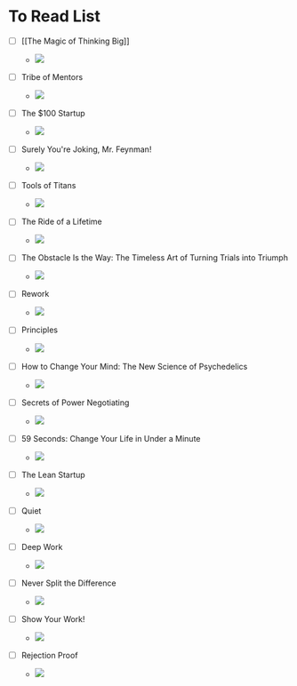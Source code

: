 # To  Read List 

- [ ] [[The Magic of Thinking Big]] 
	- ![](https://images-na.ssl-images-amazon.com/images/I/51-OwG0rfML._SX316_BO1,204,203,200_.jpg)

- [ ] Tribe of Mentors
	- ![](https://images-eu.ssl-images-amazon.com/images/I/51lCGlVV7HL._SX198_BO1,204,203,200_QL40_FMwebp_.jpg)
	
- [ ] The $100 Startup
	- ![](https://images-na.ssl-images-amazon.com/images/I/51MKq40o71L._SX328_BO1,204,203,200_.jpg)
	
- [ ] Surely You're Joking, Mr. Feynman!
	- ![](https://images-eu.ssl-images-amazon.com/images/I/51RHxkOx-7L._SY264_BO1,204,203,200_QL40_FMwebp_.jpg)
	
- [ ] Tools of Titans
	-  ![](https://images-na.ssl-images-amazon.com/images/I/51GiZ9gKyML._SX324_BO1,204,203,200_.jpg)

- [ ] The Ride of a Lifetime 
	- ![](https://images-na.ssl-images-amazon.com/images/I/41gr0fllE9L._SX327_BO1,204,203,200_.jpg)

- [ ]  The Obstacle Is the Way: The Timeless Art of Turning Trials into Triumph 
	- ![](https://images-na.ssl-images-amazon.com/images/I/41BRXkq6D8L._SX352_BO1,204,203,200_.jpg)
- [ ] Rework
	- ![](https://images-na.ssl-images-amazon.com/images/I/41woojfwaaL._SX329_BO1,204,203,200_.jpg)

- [ ] Principles
	- ![](https://images-na.ssl-images-amazon.com/images/I/51FepttBNbL._SX426_BO1,204,203,200_.jpg)

- [ ] How to Change Your Mind: The New Science of Psychedelics
	- ![](https://images-na.ssl-images-amazon.com/images/I/316RIAZWZ3L._SX323_BO1,204,203,200_.jpg)

- [ ] Secrets of Power Negotiating
	- ![](https://images-na.ssl-images-amazon.com/images/I/51NH0JbcUIL._SX332_BO1,204,203,200_.jpg)

- [ ] 59 Seconds: Change Your Life in Under a Minute
	- ![](https://images-na.ssl-images-amazon.com/images/I/51CULRCbeUL._SX325_BO1,204,203,200_.jpg)

- [ ]  The Lean Startup
	- ![](https://images-na.ssl-images-amazon.com/images/I/51CTIr1bJxL._SX325_BO1,204,203,200_.jpg)

- [ ] Quiet
	- ![](https://images-na.ssl-images-amazon.com/images/I/31tIEgZBrhL._SX322_BO1,204,203,200_.jpg)
- [ ] Deep Work
	- ![](https://images-eu.ssl-images-amazon.com/images/I/41SkDwTxQoL._SY264_BO1,204,203,200_QL40_FMwebp_.jpg)
- [ ] Never Split the Difference
	- ![](https://images-na.ssl-images-amazon.com/images/I/51scWnDay7S._SX323_BO1,204,203,200_.jpg)

- [ ]  Show Your Work!
	- ![](https://images-na.ssl-images-amazon.com/images/I/71MTgEEjNVL.jpg)

- [ ] Rejection Proof
	- ![](https://images-eu.ssl-images-amazon.com/images/I/51JxpGq9Q5L._SY264_BO1,204,203,200_QL40_FMwebp_.jpg)